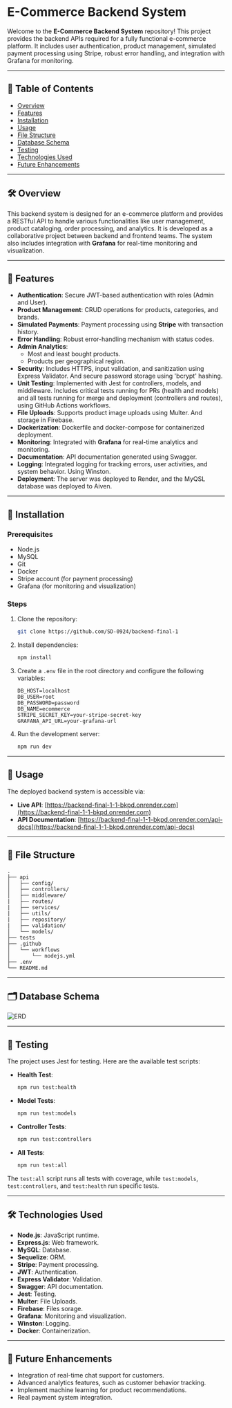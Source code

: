 
# E-Commerce Backend System

Welcome to the **E-Commerce Backend System** repository! This project provides the backend APIs required for a fully functional e-commerce platform. It includes user authentication, product management, simulated payment processing using Stripe, robust error handling, and integration with Grafana for monitoring.

---

## 📑 Table of Contents

- [Overview](#overview)
- [Features](#features)
- [Installation](#installation)
- [Usage](#usage)
- [File Structure](#file-structure)
- [Database Schema](#database-schema)
- [Testing](#testing)
- [Technologies Used](#technologies-used)
- [Future Enhancements](#future-enhancements)

---

## 🛠️ Overview

This backend system is designed for an e-commerce platform and provides a RESTful API to handle various functionalities like user management, product cataloging, order processing, and analytics. It is developed as a collaborative project between backend and frontend teams. The system also includes integration with **Grafana** for real-time monitoring and visualization.

---

## 🌟 Features

- **Authentication**: Secure JWT-based authentication with roles (Admin and User).
- **Product Management**: CRUD operations for products, categories, and brands.
- **Simulated Payments**: Payment processing using **Stripe** with transaction history.
- **Error Handling**: Robust error-handling mechanism with status codes.
- **Admin Analytics**:
  - Most and least bought products.
  - Products per geographical region.
- **Security**: Includes HTTPS, input validation, and sanitization using Express Validator. And secure password storage using 'bcrypt' hashing.
- **Unit Testing**: Implemented with Jest for controllers, models, and middleware. Includes critical tests running for PRs (health and models) and all tests running for merge and deployment (controllers and routes), using GitHub Actions workflows.
- **File Uploads**: Supports product image uploads using Multer. And storage in Firebase.
- **Dockerization**: Dockerfile and docker-compose for containerized deployment.
- **Monitoring**: Integrated with **Grafana** for real-time analytics and monitoring.
- **Documentation**: API documentation generated using Swagger.
- **Logging**: Integrated logging for tracking errors, user activities, and system behavior. Using Winston.
- **Deployment**: The server was deployed to Render, and the MyQSL database was deployed to Aiven.


---

## 🚀 Installation

### Prerequisites
- Node.js
- MySQL
- Git
- Docker 
- Stripe account (for payment processing)
- Grafana (for monitoring and visualization)

### Steps

1. Clone the repository:
   ```bash
   git clone https://github.com/SD-0924/backend-final-1
   ```

2. Install dependencies:
   ```bash
   npm install
   ```

3. Create a `.env` file in the root directory and configure the following variables:
   ```env
   DB_HOST=localhost
   DB_USER=root
   DB_PASSWORD=password
   DB_NAME=ecommerce
   STRIPE_SECRET_KEY=your-stripe-secret-key
   GRAFANA_API_URL=your-grafana-url
   ```

4. Run the development server:
   ```bash
   npm run dev
   ```

---

## 📖 Usage

The deployed backend system is accessible via:

- **Live API**: [https://backend-final-1-1-bkpd.onrender.com](https://backend-final-1-1-bkpd.onrender.com)
- **API Documentation**: [https://backend-final-1-1-bkpd.onrender.com/api-docs](https://backend-final-1-1-bkpd.onrender.com/api-docs)

---

## 📂 File Structure

```plaintext
.
├── api
│   ├── config/
│   ├── controllers/
│   ├── middleware/
|   ├── routes/
|   ├── services/
|   ├── utils/
|   ├── repository/
|   ├── validation/
│   └── models/
├── tests
├── .github
│   └── workflows
│       └── nodejs.yml
├── .env
└── README.md
```

---

## 🗂️ Database Schema

![ERD](https://github.com/user-attachments/assets/26638920-e3d7-4fb4-a116-813df7b22686)


---

## 🧪 Testing

The project uses Jest for testing. Here are the available test scripts:

- **Health Test**:
  ```bash
  npm run test:health
  ```

- **Model Tests**:
  ```bash
  npm run test:models
  ```

- **Controller Tests**:
  ```bash
  npm run test:controllers
  ```

- **All Tests**:
  ```bash
  npm run test:all
  ```

The `test:all` script runs all tests with coverage, while `test:models`, `test:controllers`, and `test:health` run specific tests.

---

## 🛠️ Technologies Used

- **Node.js**: JavaScript runtime.
- **Express.js**: Web framework.
- **MySQL**: Database.
- **Sequelize**: ORM.
- **Stripe**: Payment processing.
- **JWT**: Authentication.
- **Express Validator**: Validation.
- **Swagger**: API documentation.
- **Jest**: Testing.
- **Multer**: File Uploads.
- **Firebase**: Files sorage.
- **Grafana**: Monitoring and visualization.
- **Winston**: Logging.
- **Docker**: Containerization. 

---

## 🔮 Future Enhancements

- Integration of real-time chat support for customers.
- Advanced analytics features, such as customer behavior tracking.
- Implement machine learning for product recommendations.
- Real payment system integration.

